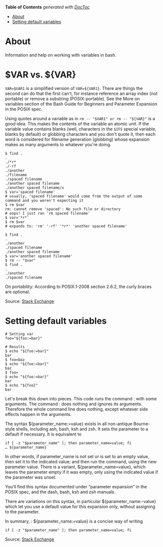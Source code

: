 <!-- START doctoc generated TOC please keep comment here to allow auto update -->
<!-- DON'T EDIT THIS SECTION, INSTEAD RE-RUN doctoc TO UPDATE -->
**Table of Contents**  *generated with [DocToc](https://github.com/thlorenz/doctoc)*

- [About](#about)
- [Setting default variables](#setting-default-variables)

<!-- END doctoc generated TOC please keep comment here to allow auto update -->

# About

Information and help on working with variables in bash.

# $VAR vs. ${VAR}

`VAR=$VAR1` is a simplified version of `VAR=${VAR1}`. There are things the second can do that the first can't, for instance reference an array index (not portable) or remove a substring (POSIX-portable). See the More on variables section of the Bash Guide for Beginners and Parameter Expansion in the POSIX spec.

Using quotes around a variable as in `rm -- "$VAR1" or rm -- "${VAR}"` is a good idea. This makes the contents of the variable an atomic unit. If the variable value contains blanks (well, characters in the `$IFS` special variable, blanks by default) or globbing characters and you don't quote it, then each word is considered for filename generation (globbing) whose expansion makes as many arguments to whatever you're doing.

```
$ find .
.
./*r*
./-rf
./another
./filename
./spaced filename
./another spaced filename
./another spaced filename/x
$ var='spaced filename'
# usually, 'spaced filename' would come from the output of some command and you weren't expecting it
$ rm $var
rm: cannot remove 'spaced': No such file or directory
# oops! I just ran 'rm spaced filename'
$ var='*r*'
$ rm $var
# expands to: 'rm' '-rf' '*r*' 'another spaced filename'

$ find .
.
./another
./spaced filename
./another spaced filename
$ var='another spaced filename'
$ rm -- "$var"
$ find .
.
./another
./spaced filename
```
On portability: According to POSIX.1-2008 section 2.6.2, the curly braces are optional.

Source: [Stack Exchange](http://unix.stackexchange.com/a/4900)

# Setting default variables

```
# Setting var
foo="${foo:=bar}"

# Results
$ echo "${foo:=bar}"
bar
$ foo=baz
$ echo "${foo:=bar}"
baz
$ foo=
$ echo "${foo:=bar}"
bar
$ echo "${foo}"
bar
```

Let's break this down into pieces.
This code runs the command : with some arguments. The command : does nothing and ignores its arguments. Therefore the whole command line does nothing, except whatever side effects happen in the arguments.

The syntax ${parameter_name:=value} exists in all non-antique Bourne-style shells, including ash, bash, ksh and zsh. It sets the parameter to a default if necessary. It is equivalent to

```
if [ -z "$parameter_name" ]; then parameter_name=value; fi
… ${parameter_name}
```

In other words, if parameter_name is not set or is set to an empty value, then set it to the indicated value; and then run the command, using the new parameter value. There is a variant, ${parameter_name=value}, which leaves the parameter empty if it was empty, only using the indicated value if the parameter was unset.

You'll find this syntax documented under “parameter expansion” in the POSIX spec, and the dash, bash, ksh and zsh manuals.

There are variations on this syntax, in particular ${parameter_name:-value} which let you use a default value for this expansion only, without assigning to the parameter.

In summary, : ${parameter_name:=value} is a concise way of writing

```
if [ -z "$parameter_name" ]; then parameter_name=value; fi
```

Source: [Stack Exchange](http://unix.stackexchange.com/questions/25425/what-does-param-value-mean)
